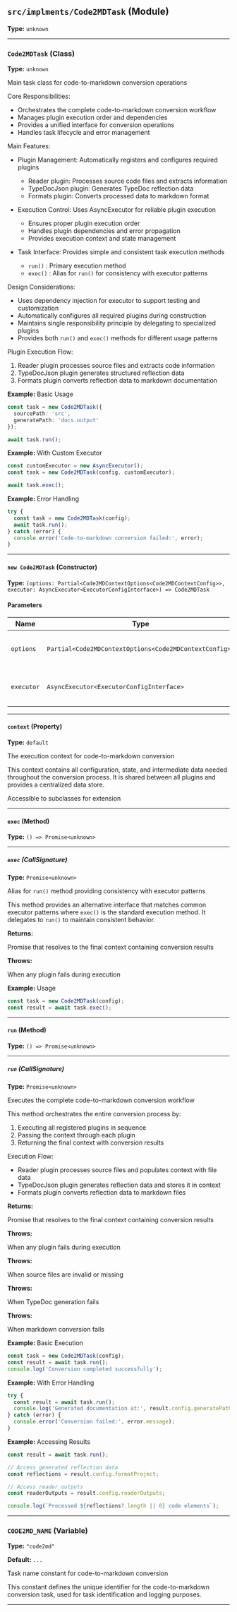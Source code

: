 ## `src/implments/Code2MDTask` (Module)

**Type:** `unknown`

---

### `Code2MDTask` (Class)

**Type:** `unknown`

Main task class for code-to-markdown conversion operations

Core Responsibilities:

- Orchestrates the complete code-to-markdown conversion workflow
- Manages plugin execution order and dependencies
- Provides a unified interface for conversion operations
- Handles task lifecycle and error management

Main Features:

- Plugin Management: Automatically registers and configures required plugins
  - Reader plugin: Processes source code files and extracts information
  - TypeDocJson plugin: Generates TypeDoc reflection data
  - Formats plugin: Converts processed data to markdown format

- Execution Control: Uses AsyncExecutor for reliable plugin execution
  - Ensures proper plugin execution order
  - Handles plugin dependencies and error propagation
  - Provides execution context and state management

- Task Interface: Provides simple and consistent task execution methods
  - `run()`
    : Primary execution method
  - `exec()`
    : Alias for
    `run()`
    for consistency with executor patterns

Design Considerations:

- Uses dependency injection for executor to support testing and customization
- Automatically configures all required plugins during construction
- Maintains single responsibility principle by delegating to specialized plugins
- Provides both
  `run()`
  and
  `exec()`
  methods for different usage patterns

Plugin Execution Flow:

1. Reader plugin processes source files and extracts code information
2. TypeDocJson plugin generates structured reflection data
3. Formats plugin converts reflection data to markdown documentation

**Example:** Basic Usage

```typescript
const task = new Code2MDTask({
  sourcePath: 'src',
  generatePath: 'docs.output'
});

await task.run();
```

**Example:** With Custom Executor

```typescript
const customExecutor = new AsyncExecutor();
const task = new Code2MDTask(config, customExecutor);

await task.exec();
```

**Example:** Error Handling

```typescript
try {
  const task = new Code2MDTask(config);
  await task.run();
} catch (error) {
  console.error('Code-to-markdown conversion failed:', error);
}
```

---

#### `new Code2MDTask` (Constructor)

**Type:** `(options: Partial<Code2MDContextOptions<Code2MDContextConfig>>, executor: AsyncExecutor<ExecutorConfigInterface>) => Code2MDTask`

#### Parameters

| Name       | Type                                                   | Optional | Default | Since | Deprecated | Description                                     |
| ---------- | ------------------------------------------------------ | -------- | ------- | ----- | ---------- | ----------------------------------------------- |
| `options`  | `Partial<Code2MDContextOptions<Code2MDContextConfig>>` | ❌       | -       | -     | -          | Configuration options for the conversion task   |
| `executor` | `AsyncExecutor<ExecutorConfigInterface>`               | ✅       | `...`   | -     | -          | AsyncExecutor instance for plugin orchestration |

---

#### `context` (Property)

**Type:** `default`

The execution context for code-to-markdown conversion

This context contains all configuration, state, and intermediate data
needed throughout the conversion process. It is shared between all
plugins and provides a centralized data store.

Accessible to subclasses for extension

---

#### `exec` (Method)

**Type:** `() => Promise<unknown>`

---

##### `exec` (CallSignature)

**Type:** `Promise<unknown>`

Alias for
`run()`
method providing consistency with executor patterns

This method provides an alternative interface that matches common
executor patterns where
`exec()`
is the standard execution method.
It delegates to
`run()`
to maintain consistent behavior.

**Returns:**

Promise that resolves to the final context containing conversion results

**Throws:**

When any plugin fails during execution

**Example:** Usage

```typescript
const task = new Code2MDTask(config);
const result = await task.exec();
```

---

#### `run` (Method)

**Type:** `() => Promise<unknown>`

---

##### `run` (CallSignature)

**Type:** `Promise<unknown>`

Executes the complete code-to-markdown conversion workflow

This method orchestrates the entire conversion process by:

1. Executing all registered plugins in sequence
2. Passing the context through each plugin
3. Returning the final context with conversion results

Execution Flow:

- Reader plugin processes source files and populates context with file data
- TypeDocJson plugin generates reflection data and stores it in context
- Formats plugin converts reflection data to markdown files

**Returns:**

Promise that resolves to the final context containing conversion results

**Throws:**

When any plugin fails during execution

**Throws:**

When source files are invalid or missing

**Throws:**

When TypeDoc generation fails

**Throws:**

When markdown conversion fails

**Example:** Basic Execution

```typescript
const task = new Code2MDTask(config);
const result = await task.run();
console.log('Conversion completed successfully');
```

**Example:** With Error Handling

```typescript
try {
  const result = await task.run();
  console.log('Generated documentation at:', result.config.generatePath);
} catch (error) {
  console.error('Conversion failed:', error.message);
}
```

**Example:** Accessing Results

```typescript
const result = await task.run();

// Access generated reflection data
const reflections = result.config.formatProject;

// Access reader outputs
const readerOutputs = result.config.readerOutputs;

console.log(`Processed ${reflections?.length || 0} code elements`);
```

---

### `CODE2MD_NAME` (Variable)

**Type:** `"code2md"`

**Default:** `...`

Task name constant for code-to-markdown conversion

This constant defines the unique identifier for the code-to-markdown
conversion task, used for task identification and logging purposes.

---
